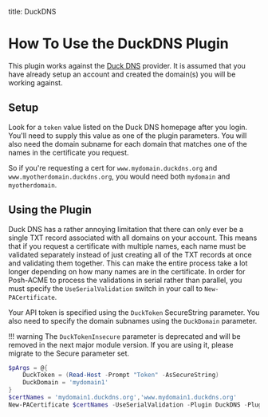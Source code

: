title: DuckDNS

# How To Use the DuckDNS Plugin

This plugin works against the [Duck DNS](https://www.duckdns.org/) provider. It is assumed that you have already setup an account and created the domain(s) you will be working against.

## Setup

Look for a `token` value listed on the Duck DNS homepage after you login. You'll need to supply this value as one of the plugin parameters. You will also need the domain subname for each domain that matches one of the names in the certificate you request.

So if you're requesting a cert for `www.mydomain.duckdns.org` and `www.myotherdomain.duckdns.org`, you would need both `mydomain` and `myotherdomain`.

## Using the Plugin

Duck DNS has a rather annoying limitation that there can only ever be a single TXT record associated with all domains on your account. This means that if you request a certificate with multiple names, each name must be validated separately instead of just creating all of the TXT records at once and validating them together. This can make the entire process take a lot longer depending on how many names are in the certificate. In order for Posh-ACME to process the validations in serial rather than parallel, you must specify the `UseSerialValidation` switch in your call to `New-PACertificate`.

Your API token is specified using the `DuckToken` SecureString parameter. You also need to specify the domain subnames using the `DuckDomain` parameter.

!!! warning
    The `DuckTokenInsecure` parameter is deprecated and will be removed in the next major module version. If you are using it, please migrate to the Secure parameter set.

```powershell
$pArgs = @{
    DuckToken = (Read-Host -Prompt "Token" -AsSecureString)
    DuckDomain = 'mydomain1'
}
$certNames = 'mydomain1.duckdns.org','www.mydomain1.duckdns.org'
New-PACertificate $certNames -UseSerialValidation -Plugin DuckDNS -PluginArgs $pArgs
```

